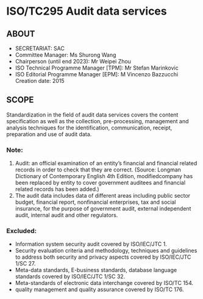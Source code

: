 # ISO/TC295 Audit data services
## ABOUT
* SECRETARIAT: SAC
* Committee Manager: Ms Shurong Wang
* Chairperson (until end 2023): Mr Weipei Zhou
* ISO Technical Programme Manager [TPM]: Mr Stefan Marinkovic
* ISO Editorial Programme Manager [EPM]: M Vincenzo Bazzucchi
Creation date: 2015

## SCOPE
Standardization in the field of audit data services covers the content specification as well as the collection, pre-processing, management and analysis techniques for the identification, communication, receipt, preparation and use of audit data.

### Note:
1. Audit: an official examination of an entity’s financial and financial related records in order to check that they are correct. (Source: Longman Dictionary of Contemporary English 4th Edition, modifiedcompany has been replaced by entity to cover government auditees and financial related records has been added.)
2. The audit data includes data of different areas including public sector budget, financial report, nonfinancial enterprises, tax and social insurance, for the purpose of government audit, external independent audit, internal audit and other regulators.

### Excluded:
* Information system security audit covered by ISO/IEC/JTC 1.
* Security evaluation criteria and methodology, techniques and guidelines to address both security and privacy aspects covered by ISO/IEC/JTC 1/SC 27.
* Meta-data standards, E-business standards, database language standards covered by ISO/IEC/JTC 1/SC 32.
* Meta-standards of electronic data interchange covered by ISO/TC 154.
* quality management and quality assurance covered by ISO/TC 176.
